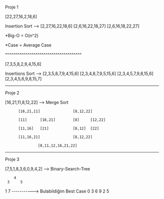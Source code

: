Proje 1

[22,27,16,2,18,6]

Insertion Sort --> [2,27,16,22,18,6]
                   [2,6,16,22,18,27]
                   [2,6,16,18,22,27]

*Big-O = O(n^2)

*Case = Average Case

^^^^^^^^^^^^^^^^^^^^^^^^^^^^^^^^^^^^^^ 

[7,3,5,8,2,9,4,15,6]

Insertions Sort --> [2,3,5,8,7,9,4,15,6]
                    [2,3,4,8,7,9,5,15,6]
                    [2,3,4,5,7,9,8,15,6]
                    [2,3,4,5,6,9,8,15,7] 

---------------------------------------------

Proje 2

[16,21,11,8,12,22] --> Merge Sort


          [16,21,11]               [8,12,22]

          [11]      [16,21]        [8]     [12,22]

          [11,16]   [21]           [8,12]  [22]    

          [11,16,21]               [8,12,22]
                                         
                   [8,11,12,16,21,22]

-------------------------------------------

 Proje 3

 [7,5,1,8,3,6,0,9,4,2] --> Binary-Search-Tree

        4
     3     5
   1         7     -----------> Bulabildiğim Best Case
 0   3     6   9
    2     5
